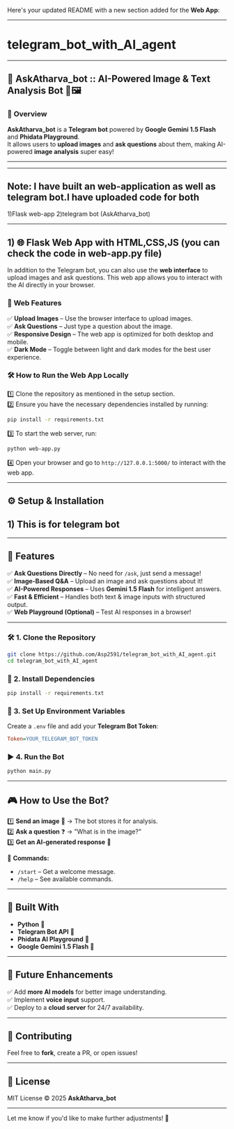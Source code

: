 Here's your updated README with a new section added for the **Web App**:

---

# telegram_bot_with_AI_agent
---

## 🌟 **AskAtharva_bot** :: AI-Powered Image & Text Analysis Bot 🤖🖼️  
### 📌 **Overview**  
**AskAtharva_bot** is a **Telegram bot** powered by **Google Gemini 1.5 Flash** and **Phidata Playground**.  
It allows users to **upload images** and **ask questions** about them, making AI-powered **image analysis** super easy!  

---
---

## Note: I have built an web-application as well as telegram bot.I have uploaded code for both 
1)Flask web-app
2)telegram bot (AskAtharva_bot)

---

## 1) 🌐 **Flask Web App with HTML,CSS,JS (you can check the code in **web-app.py** file)**  
In addition to the Telegram bot, you can also use the **web interface** to upload images and ask questions. This web app allows you to interact with the AI directly in your browser.

### 📌 **Web Features**  
✅ **Upload Images** – Use the browser interface to upload images.  
✅ **Ask Questions** – Just type a question about the image.  
✅ **Responsive Design** – The web app is optimized for both desktop and mobile.  
✅ **Dark Mode** – Toggle between light and dark modes for the best user experience.

### 🛠 **How to Run the Web App Locally**  
1️⃣ Clone the repository as mentioned in the setup section.  
2️⃣ Ensure you have the necessary dependencies installed by running:  
   ```sh
   pip install -r requirements.txt
   ```  
3️⃣ To start the web server, run:  
   ```sh
   python web-app.py
   ```  
4️⃣ Open your browser and go to `http://127.0.0.1:5000/` to interact with the web app.

---

## ⚙️ **Setup & Installation**  
## 1) This is for telegram bot 

---

## 🚀 **Features**  
✅ **Ask Questions Directly** – No need for `/ask`, just send a message!  
✅ **Image-Based Q&A** – Upload an image and ask questions about it!  
✅ **AI-Powered Responses** – Uses **Gemini 1.5 Flash** for intelligent answers.  
✅ **Fast & Efficient** – Handles both text & image inputs with structured output.  
✅ **Web Playground (Optional)** – Test AI responses in a browser!  

---
### 🛠 **1. Clone the Repository**  
```sh
git clone https://github.com/Asp2591/telegram_bot_with_AI_agent.git
cd telegram_bot_with_AI_agent
```

### 🔧 **2. Install Dependencies**  
```sh
pip install -r requirements.txt
```

### 🔑 **3. Set Up Environment Variables**  
Create a `.env` file and add your **Telegram Bot Token**:  
```ini
Token=YOUR_TELEGRAM_BOT_TOKEN
```

### ▶️ **4. Run the Bot**  
```sh
python main.py
```

---

## 🎮 **How to Use the Bot?**  
1️⃣ **Send an image** 📸 → The bot stores it for analysis.  
2️⃣ **Ask a question** ❓ → "What is in the image?"  
3️⃣ **Get an AI-generated response** 🚀  

📌 **Commands:**  
- `/start` – Get a welcome message.  
- `/help` – See available commands.  

---

## 🤖 **Built With**  
- **Python** 🐍  
- **Telegram Bot API** 💬  
- **Phidata AI Playground** 🤖  
- **Google Gemini 1.5 Flash** 🚀  

---

## 🎯 **Future Enhancements**  
✅ Add **more AI models** for better image understanding.  
✅ Implement **voice input** support.  
✅ Deploy to a **cloud server** for 24/7 availability.  

---

## 🤝 **Contributing**  
Feel free to **fork**, create a PR, or open issues!  

---

## 📜 **License**  
MIT License © 2025 **AskAtharva_bot**  

---

Let me know if you'd like to make further adjustments! 🚀

